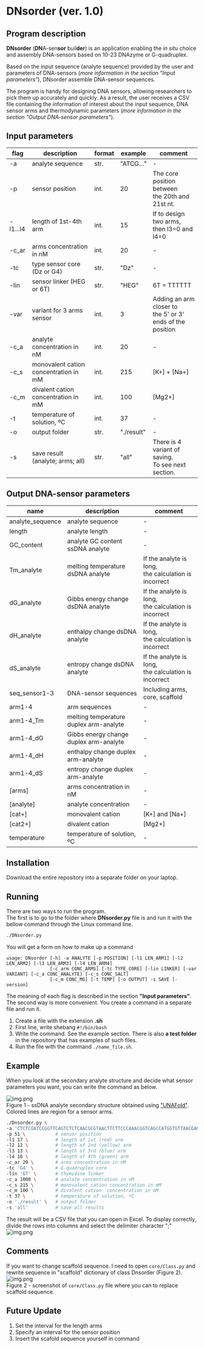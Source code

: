 # DNsorder (ver. 1.0)
## Program description
**DNsorder** (**DN**A-sen**sor** buil**der**) is an application enabling the *in situ* choice and assembly 
DNA-sensors based on 10-23 DNAzyme or G-quadruplex.

Based on the input sequence (analyte sequence) provided by the user and parameters of DNA-sensors (*more information in the section 
"Input parameters"*), DNsorder assemble DNA-sensor sequences. 

The program is handy for designing DNA sensors, allowing researchers to pick them up accurately and quickly. 
As a result, the user receives a CSV file containing the information of interest about the input sequence, 
DNA sensor arms and thermodynamic parameters (*more information in the section 
"Output DNA-sensor parameters"*).

## Input parameters
| **flag** | **description**                        | **format** | **example** | **comment**                                                     |
|----------|----------------------------------------|------------|-------------|-----------------------------------------------------------------|
| -a       | analyte sequence                       | str.       | "ATCG..."   | -                                                               |
| -p       | sensor position                        | int.       | 20          | The core position between <br/>the 20th and 21st nt.            |
| -l1...l4 | length of 1st-4th arm                  | int.       | 15          | If to design two arms, <br/>then l3=0 and l4=0                  |
| -c_ar    | arms concentration in nM               | int.       | 20          | -                                                               |
| -tc      | type sensor core <br/>(Dz or G4)       | str.       | "Dz"        | -                                                               |
| -lin     | sensor linker (HEG or 6T)              | str.       | "HEG"       | 6T = TTTTTT                                                     |
| -var     | variant for 3 arms sensor              | int.       | 3           | Adding an arm closer to <br/>the 5' or 3' ends of the position  |
| -c_a     | analyte concentration in nM            | int.       | 20          | -                                                               |
| -c_s     | monovalent cation concentration in mM  | int.       | 215         | [K+] + [Na+]                                                    |
| -c_m     | divalent cation  concentration in mM   | int.       | 100         | [Mg2+]                                                          |
| -t       | temperature of solution, ºC            | int.       | 37          | -                                                               |
| -o       | output folder                          | str.       | "./result"  | -                                                               |
| -s       | save result <br/>(analyte; arms; all)  | str.       | "all"       | There is 4 variant of saving. <br/>To see next section.         |

## Output DNA-sensor parameters
| **name**         | **description**                        | **comment**                                               |
|------------------|----------------------------------------|-----------------------------------------------------------|
| analyte_sequence | analyte sequence                       | -                                                         |
| length           | analyte length                         | -                                                         |
| GC_content       | analyte GC content ssDNA analyte       | -                                                         |
| Tm_analyte       | melting temperature dsDNA analyte      | If the analyte is long, <br/>the calculation is incorrect |
| dG_analyte       | Gibbs energy change dsDNA analyte      | If the analyte is long, <br/>the calculation is incorrect |
| dH_analyte       | enthalpy change dsDNA analyte          | If the analyte is long, <br/>the calculation is incorrect |
| dS_analyte       | entropy change dsDNA analyte           | If the analyte is long, <br/>the calculation is incorrect |
| seq_sensor1-3    | DNA-sensor sequences                   | Including arms, core, scaffold                            |
| arm1-4           | arm sequences                          | -                                                         |
| arm1-4_Tm        | melting temperature duplex arm-analyte | -                                                         |
| arm1-4_dG        | Gibbs energy change duplex arm-analyte | -                                                         |
| arm1-4_dH        | enthalpy change duplex arm-analyte     | -                                                         |
| arm1-4_dS        | entropy change duplex arm-analyte      | -                                                         |
| [arms]           | arms concentration in nM               | -                                                         |
| [analyte]        | analyte concentration                  | -                                                         |
| [cat+]           | monovalent cation                      | [K+] and [Na+]                                            |
| [cat2+]          | divalent cation                        | [Mg2+]                                                    |
| temperature      | temperature of solution, ºC            | -                                                         |

## Installation
Download the entire repository into a separate folder on your laptop.
## Running
There are two ways to run the program. \
The first is to go to the folder where **DNsorder.py** file is and run it with the bellow command through the Linux command line.
```bash
./DNsorder.py
``` 
You will get a form on how to make up a command
```
usage: DNsorder [-h] -a ANALYTE [-p POSITION] [-l1 LEN_ARM1] [-l2 LEN_ARM2] [-l3 LEN_ARM3] [-l4 LEN_ARM4]
                [-c_arm CONC_ARMS] [-tc TYPE_CORE] [-lin LINKER] [-var VARIANT] [-c_a CONC_ANALYTE] [-c_s CONC_SALT]
                [-c_m CONC_MG] [-t TEMP] [-o OUTPUT] -s SAVE [-version]

```
The meaning of each flag is described in the section **"Input parameters"**.\
The second way is more convenient. You create a command in a separate file and run it. 
1) Create a file with the extension **.sh**
2) First line, write shebang `#!/bin/bash`
3) Write the command. See the example section. There is also **a test folder** in the repository that has examples of such files.
4) Run the file with the command `./name_file.sh`.
## Example
When you look at the secondary analyte structure and decide what sensor parameters you want, 
you can write the command as below.

![img.png](images/img.png)\
Figure 1 - ssDNA analyte secondary structure obtained using ["UNAFold"](http://www.mfold.org/).
Colored lines are region for a sensor arms.

```bash
./Dnsorder.py \
-a 'CTCTCGATCCGGTTCAGTCTCTCAACGCGTAACTTCTTCCCAAACGGTCAGCCATGGTGTTAACGAGACCATCTACAACACTACCCTCA' \
-p 51 \           # sensor position
-l1 17 \          # length of 1st (red) arm
-l2 12 \          # length of 2nd (yellow) arm
-l3 13 \          # length of 3rd (blue) arm
-l4 16 \          # length of 4th (green) arm
-c_ar 20 \        # arms concentration in nM
-tc 'G4' \        # G-quadruplex core 
-lin '6T' \       # thymidine linker   
-c_a 1000 \       # analate concentration in nM
-c_s 215 \        # monovalent cation concentration in mM
-c_m 100 \        # divalent cation  concentration in mM
-t 37 \           # temperature of solution, ºC
-o './result' \   # output folder
-s 'all'          # save all results
```
The result will be a CSV file that you can open in Excel.
To display correctly, divide the rows into columns and select the delimiter character ";"
![img.png](images/img_2.png)

## Comments
If you want to change scaffold sequence. I need to open `core/Class.py` and 
rewrite sequence in "scaffold" dictionary of class Dnsorder (Figure 2).\
![img.png](images/img_1.png)\
Figure 2 - screenshot of `core/Class.py` file where you can to replace scaffold sequence. 

## Future Update
1) Set the interval for the length arms 
2) Specify an interval for the sensor position 
3) Insert the scafold sequence yourself in command

